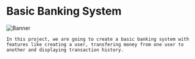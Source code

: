 # Basic Banking System

![Banner](https://github.com/snehagautam869/Banking-System-Website/blob/main/assets/images/2021-09-20_09-45.pngg)


```In this project, we are going to create a basic banking system with features like creating a user, transfering money from one user to another and displaying transaction history.```

